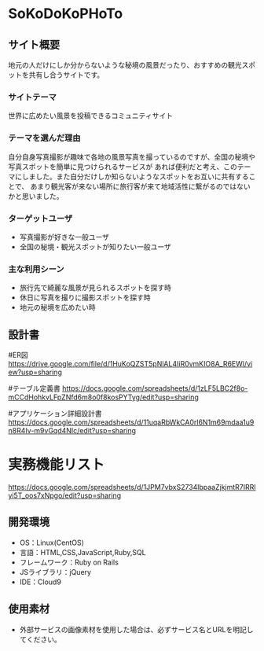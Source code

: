 # SoKoDoKoPHoTo

## サイト概要
地元の人だけにしか分からないような秘境の風景だったり、おすすめの観光スポットを共有し合うサイトです。

### サイトテーマ
世界に広めたい風景を投稿できるコミュニティサイト

### テーマを選んだ理由
自分自身写真撮影が趣味で各地の風景写真を撮っているのですが、全国の秘境や写真スポットを簡単に見つけられるサービスが
あれば便利だと考え、このテーマにしました。また自分だけしか知らないようなスポットをお互いに共有することで、
あまり観光客が来ない場所に旅行客が来て地域活性に繋がるのではないかと思いました。

### ターゲットユーザ
- 写真撮影が好きな一般ユーザ
- 全国の秘境・観光スポットが知りたい一般ユーザ

### 主な利用シーン
- 旅行先で綺麗な風景が見られるスポットを探す時
- 休日に写真を撮りに撮影スポットを探す時
- 地元の秘境を広めたい時

## 設計書
#ER図
https://drive.google.com/file/d/1HuKoQZST5pNlAL4IiR0vmKIO8A_R6EWl/view?usp=sharing

#テーブル定義書
https://docs.google.com/spreadsheets/d/1zLF5LBC2f8o-mCCdHohkvLFpZNfd6m8o0f8kosPYTyg/edit?usp=sharing

#アプリケーション詳細設計書
https://docs.google.com/spreadsheets/d/11uqaRbWkCA0rl6N1m69mdaa1u9n8R4Iv-m9vGqd4NIc/edit?usp=sharing

# 実務機能リスト
https://docs.google.com/spreadsheets/d/1JPM7vbxS2734lbpaaZjkjmtR7IRRlyi5T_oos7xNpgo/edit?usp=sharing

## 開発環境
- OS：Linux(CentOS)
- 言語：HTML,CSS,JavaScript,Ruby,SQL
- フレームワーク：Ruby on Rails
- JSライブラリ：jQuery
- IDE：Cloud9

## 使用素材
- 外部サービスの画像素材を使用した場合は、必ずサービス名とURLを明記してください。